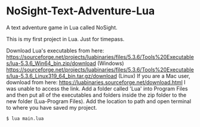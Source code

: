 # NoSight-Text-Adventure-Lua
A text adventure game in Lua called NoSight.

This is my first project in Lua.
Just for timepass.

Download Lua's executables from here: https://sourceforge.net/projects/luabinaries/files/5.3.6/Tools%20Executables/lua-5.3.6_Win64_bin.zip/download (Windows)
                                      https://sourceforge.net/projects/luabinaries/files/5.3.6/Tools%20Executables/lua-5.3.6_Linux319_64_bin.tar.gz/download (Linux)
If you are a Mac user, download from here: https://luabinaries.sourceforge.net/download.html
I was unable to access the link.
Add a folder called 'Lua' into Program Files and then put all of the executables and folders inside the zip folder to the new folder (Lua-Program Files).
Add the location to path and open terminal to where you have saved my project.

`$ lua main.lua`
